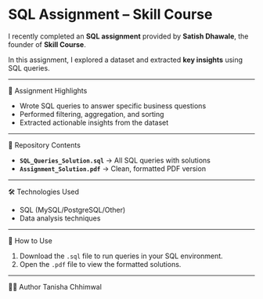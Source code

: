 # SQL Assignment – Skill Course

I recently completed an **SQL assignment** provided by **Satish Dhawale**, the founder of **Skill Course**.

In this assignment, I explored a dataset and extracted **key insights** using SQL queries.

---

📌 Assignment Highlights
- Wrote SQL queries to answer specific business questions
- Performed filtering, aggregation, and sorting
- Extracted actionable insights from the dataset

---

 📂 Repository Contents
- **`SQL_Queries_Solution.sql`** → All SQL queries with solutions
- **`Assignment_Solution.pdf`** → Clean, formatted PDF version

---

🛠 Technologies Used
- SQL (MySQL/PostgreSQL/Other)
- Data analysis techniques

---

📄 How to Use
1. Download the `.sql` file to run queries in your SQL environment.
2. Open the `.pdf` file to view the formatted solutions.

---

👨‍💻 Author
Tanisha Chhimwal


